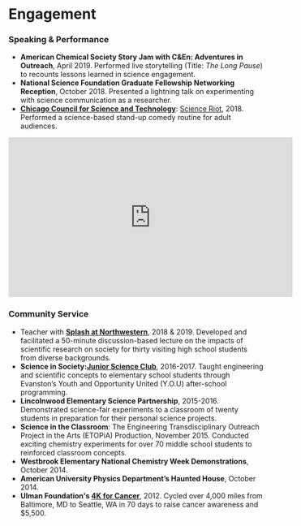 # Engagement

### Speaking & Performance

- **American Chemical Society Story Jam with C&En: Adventures in Outreach**, April 2019. Performed live storytelling (Title: *The Long Pause*) to recounts lessons learned in science engagement.
- **National Science Foundation Graduate Fellowship Networking Reception**, October 2018. Presented a lightning talk on experimenting with science communication as a researcher.
- **[Chicago Council for Science and Technology](https://www.c2st.org/)**: [Science Riot](https://www.scienceriot.org/), 2018.  Performed a science-based stand-up comedy routine for adult audiences.
<center><iframe width="560" height="315" src="https://www.youtube.com/embed/B0uMII_u_C4" frameborder="0" allow="accelerometer; autoplay; encrypted-media; gyroscope; picture-in-picture" allowfullscreen></iframe></center>

### Community Service

- Teacher with **[Splash at Northwestern](https://nusplash.learningu.org/)**, 2018 & 2019.  Developed and facilitated a 50-minute discussion-based lecture on the impacts of scientific research on society for thirty visiting high school students from diverse backgrounds.
- **Science in Society:[Junior Science Club](http://scienceinsociety.northwestern.edu/initiatives/junior-science-club-you)**, 2016-2017. Taught engineering and scientific concepts to elementary school students through Evanston’s Youth and Opportunity United (Y.O.U) after-school programming.
- **Lincolnwood Elementary Science Partnership**, 2015-2016. Demonstrated science-fair experiments to a classroom of twenty students in preparation for their personal science projects.
- **Science in the Classroom**: The Engineering Transdisciplinary Outreach Project in the Arts (ETOPiA) Production, November 2015. Conducted exciting chemistry experiments for over 70 middle school students to reinforced classroom concepts.
- **Westbrook Elementary National Chemistry Week Demonstrations**, October 2014.
- **American University Physics Department’s Haunted House**, October 2014.
- **Ulman Foundation's [4K for Cancer](https://4kforcancer.org/)**, 2012. Cycled over 4,000 miles from Baltimore, MD to Seattle, WA in 70 days to raise cancer awareness and $5,500.
